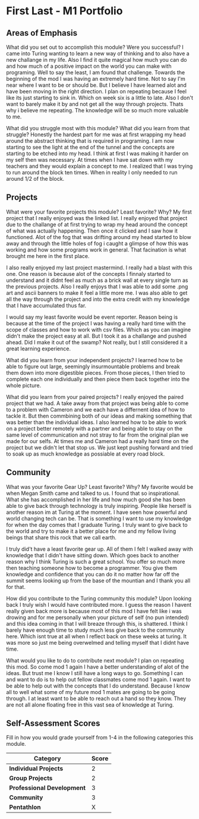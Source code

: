 # First Last - M1 Portfolio

## Areas of Emphasis

What did you set out to accomplish this module? Were you successful?
  I came into Turing wanting to learn a new way of thinking and to also have a new challange in my life. Also I find it quite magical how much you can do and how much of a positive impact on the world you can make with programing. Well to say the least, I am found that challenge. Towards the beginning of the mod I was having an extremely hard time. Not to say I'm near where I want to be or should be. But I believe I have learned alot and have been moving in the right direction. I plan on repeating because I feel like its just starting to sink in. Which on week six is a little to late. Also I don't want to barely make it by and not get all the way through projects. Thats why i believe me repeating. The knowledge will be so much more valuable to me.

What did you struggle most with this module? What did you learn from that struggle?
  Honestly the hardest part for me was at first wrapping my head around the abstract thinking that is required in programing. I am now starting to see the light at the end of the tunnel and the concepts are starting to be etched into my head. I think at first I was making it harder on my self then was necessary. At times when I have sat down with my teachers and they would explain a concept to me. I realized that I was trying to run around the block ten times. When in reality I only needed to run around 1/2 of the block. 

## Projects

What were your favorite projects this module? Least favorite? Why?
  My first project that I really enjoyed was the linked list. I really enjoyed that project due to the challange of at first trying to wrap my head around the concept of what was actually happening. Then once it clicked and I saw how it functioned. Alot of the fog that was drifting around my head started to blow away and through the little holes of fog i caught a glimpse of how this was working and how some programs work in general. That facination is what brought me here in the first place.
  
  I also really enjoyed my last project mastermind. I really had a blast with this one. One reason is because alot of the concepts I finnaly started to understand and it didnt feel as much as a brick wall at every single turn as the previous projects. Also I really enjoys that I was able to add some .png art and ascii banners to make it feel a little more me. I was also able to get all the way through the project and into the extra credit with my knowledge that I have accumulated thus far.
  
  I would say my least favorite would be event reporter. Reason being is because at the time of the project I was having a really hard time with the scope of classes and how to work with csv files. Which as you can imagine didn't make the project easy at all. But I took it as a challange and pushed ahead. Did I make it out of the swamp? Not really, but I still considered it a great learning experience.

What did you learn from your independent projects?
  I learned how to be able to figure out large, seemingly insurmountable problems and break them down into more digestible pieces. From those pieces, I then tried to complete each one individually and then piece them back together into the whole picture. 

What did you learn from your paired projects?
  I really enjoyed the paired project that we had. A take away from that project was being able to come to a problem with Cameron and we each have a differnent idea of how to tackle it. But then commbining both of our ideas and making something that was better than the individual ideas. I also learned how to be able to work on a project better remotely with a partner and being able to stay on the same level of communication and not stray to far from the original plan we made for our selfs. At times me and Cameron had a really hard time on the project but we didn't let that stop us. We just kept pushing forward and tried to soak up as much knowledge as possiable at every road block.

## Community

What was your favorite Gear Up? Least favorite? Why?
  My favorite would be when Megan Smith came and talked to us. I found that so inspirational. What she has accomplished in her life and how much good she has been able to give back through technology is truly inspiring. People like herself is another reason im at Turing at the moment. I have seen how powerful and world changing tech can be. That is something I want to use my knowledge for when the day comes that I graduate Turing. I truly want to give back to the world and try to make it a better place for me and my fellow living beings that share this rock that we call earth.
  
  I truly did't have a least favorite gear up. All of them I felt I walked away with knowledge that I didn't have sitting down. Which goes back to another reason why I think Turing is such a great school. You offer so much more then teaching someone how to become a programmer. You give them knowledge and confidence that you can do it no matter how far off the summit seems looking up from the base of the mountian and I thank you all for that.

How did you contribute to the Turing community this module?
  Upon looking back I truly wish I would have contributed more. I guess the reason I havent really given back more is because most of this mod I have felt like i was drowing and for me personally when your picture of self (no pun intended) and this idea coming in that I will breaze through this, is shattered. I think I barely have enough time to study much less give back to the community here. Which isnt true at all when I reflect back on these weeks at turing. It was more so just me being overwelmed and telling myself that I didnt have time.

What would you like to do to contribute next module?
  I plan on repeating this mod. So come mod 1 again I have a better understanding of alot of the ideas. But trust me I know I still have a long ways to go. Something I can and want to do is to help out fellow classmates come mod 1 again. I want to be able to help out with the concepts that I do understand. Because I know all to well what some of my future mod 1 mates are going to be going through. I at least want to be able to reach out a hand so they know. They are not all alone floating free in this vast sea of knowledge at Turing.

## Self-Assessment Scores

Fill in how you would grade yourself from 1-4 in the following categories this module.

| Category                     | Score |
| -----------------------------| ----- |
| **Individual Projects**      |   2   |
| **Group Projects**           |   2   |
| **Professional Development** |   3   |
| **Community**                |   3   |
| **Pentathlon**               |   X   |
